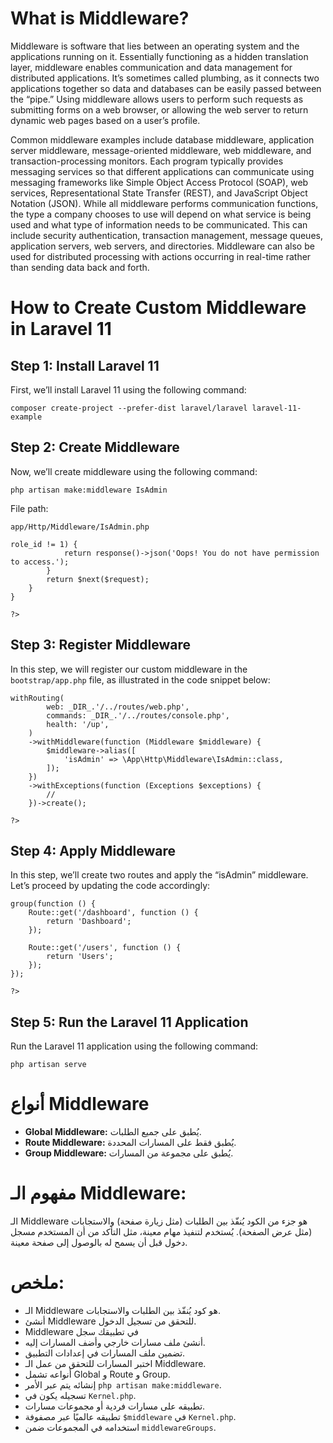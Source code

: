   <!-- ملاحظةاستخدمت ال 
Aiفي التنسيق فقط  -->
<!DOCTYPE html>
<html lang="en">
<head>
    <meta charset="UTF-8">
    <meta name="viewport" content="width=device-width, initial-scale=1.0">
    <title>Middleware and Laravel Tutorial</title>
</head>
<body>

<h1>What is Middleware?</h1>
<p>

Middleware is software that lies between an operating system and the applications running on it. Essentially functioning as a hidden translation layer, middleware enables communication and data management for distributed applications. It’s sometimes called plumbing, as it connects two applications together so data and databases can be easily passed between the “pipe.” Using middleware allows users to perform such requests as submitting forms on a web browser, or allowing the web server to return dynamic web pages based on a user’s profile.
</p>
<p>
Common middleware examples include database middleware, application server middleware, message-oriented middleware, web middleware, and transaction-processing monitors. Each program typically provides messaging services so that different applications can communicate using messaging frameworks like Simple Object Access Protocol (SOAP), web services, Representational State Transfer (REST), and JavaScript Object Notation (JSON). While all middleware performs communication functions, the type a company chooses to use will depend on what service is being used and what type of information needs to be communicated. This can include security authentication, transaction management, message queues, application servers, web servers, and directories. Middleware can also be used for distributed processing with actions occurring in real-time rather than sending data back and forth.
</p>

<h1>How to Create Custom Middleware in Laravel 11</h1>

<h2>Step 1: Install Laravel 11</h2>
<p>
First, we’ll install Laravel 11 using the following command:
</p>
<pre><code>composer create-project --prefer-dist laravel/laravel laravel-11-example</code></pre>

<h2>Step 2: Create Middleware</h2>
<p>
Now, we’ll create middleware using the following command:
</p>
<pre><code>php artisan make:middleware IsAdmin</code></pre>
<p>File path:</p>
<pre><code>app/Http/Middleware/IsAdmin.php</code></pre>

<pre><code><?php

namespace App\Http\Middleware;

use Closure;
use Illuminate\Http\Request;
use Symfony\Component\HttpFoundation\Response;

class IsAdmin
{
    /**
     * Handle an incoming request.
     *
     * @param  \Illuminate\Http\Request  $request
     * @param  \Closure  $next
     * @return \Symfony\Component\HttpFoundation\Response
     */
    public function handle(Request $request, Closure $next): Response
    {
        if (\Auth::user()->role_id != 1) {
            return response()->json('Oops! You do not have permission to access.');
        }
        return $next($request);
    }
}

?></code></pre>

<h2>Step 3: Register Middleware</h2>
<p>
In this step, we will register our custom middleware in the <code>bootstrap/app.php</code> file, as illustrated in the code snippet below:
</p>

<pre><code><?php

use Illuminate\Foundation\Application;
use Illuminate\Foundation\Configuration\Exceptions;
use Illuminate\Foundation\Configuration\Middleware;

return Application::configure(basePath: dirname(_DIR_))
    ->withRouting(
        web: _DIR_.'/../routes/web.php',
        commands: _DIR_.'/../routes/console.php',
        health: '/up',
    )
    ->withMiddleware(function (Middleware $middleware) {
        $middleware->alias([
            'isAdmin' => \App\Http\Middleware\IsAdmin::class,
        ]);
    })
    ->withExceptions(function (Exceptions $exceptions) {
        //
    })->create();

?></code></pre>

<h2>Step 4: Apply Middleware</h2>
<p>
In this step, we’ll create two routes and apply the “isAdmin” middleware. Let’s proceed by updating the code accordingly:
</p>

<pre><code><?php

use Illuminate\Support\Facades\Route;

Route::middleware(['isAdmin'])->group(function () {
    Route::get('/dashboard', function () {
        return 'Dashboard';
    });
      
    Route::get('/users', function () {
        return 'Users';
    });
});

?></code></pre>

<h2>Step 5: Run the Laravel 11 Application</h2>
<p>
Run the Laravel 11 application using the following command:
</p>
<pre><code>php artisan serve</code></pre>

<h1>أنواع Middleware</h1>
<ul>
    <li><strong>Global Middleware:</strong> يُطبق على جميع الطلبات.</li>
    <li><strong>Route Middleware:</strong> يُطبق فقط على المسارات المحددة.</li>
    <li><strong>Group Middleware:</strong> يُطبق على مجموعة من المسارات.</li>
</ul>

<h1>مفهوم الـ Middleware:</h1>
<p>
الـ Middleware هو جزء من الكود يُنفّذ بين الطلبات (مثل زيارة صفحة) والاستجابات (مثل عرض الصفحة). يُستخدم لتنفيذ مهام معينة، مثل التأكد من أن المستخدم مسجل دخول قبل أن يسمح له بالوصول إلى صفحة معينة.
</p>

<h1>ملخص:</h1>
<ul>
    <li>الـ Middleware هو كود يُنفّذ بين الطلبات والاستجابات.</li>
    <li>أنشئ Middleware للتحقق من تسجيل الدخول.</li>
    <li> Middleware في تطبيقك سجل</li>
    <li>أنشئ ملف مسارات خارجي وأضف المسارات إليه.</li>
    <li>تضمين ملف المسارات في إعدادات التطبيق.</li>
    <li>اختبر المسارات للتحقق من عمل الـ Middleware.</li>
    <li>أنواعه تشمل Global و Route و Group.</li>
    <li>إنشائه يتم عبر الأمر <code>php artisan make:middleware</code>.</li>
    <li>تسجيله يكون في <code>Kernel.php</code>.</li>
    <li>تطبيقه على مسارات فردية أو مجموعات مسارات.</li>
    <li>تطبيقه عالميًا عبر مصفوفة <code>$middleware</code> في <code>Kernel.php</code>.</li>
    <li>استخدامه في المجموعات ضمن <code>middlewareGroups</code>.</li>
</ul>

</body>
</html>

 <!-- <h1>What is middleware?</h1>
<p>
Middleware is software that lies between an operating system and the applications running on it. Essentially functioning as hidden translation layer, middleware enables communication and data management for distributed applications. It’s sometimes called plumbing, as it connects two applications together so data and databases can be easily passed between the “pipe.” Using middleware allows users to perform such requests as submitting forms on a web browser, or allowing the web server to return dynamic web pages based on a user’s profile.

Common middleware examples include database middleware, application server middleware, message-oriented middleware, web middleware, and transaction-processing monitors. Each program typically provides messaging services so that different applications can communicate using messaging frameworks like simple object access protocol (SOAP), web services, representational state transfer (REST), and JavaScript object notation (JSON). While all middleware performs communication functions, the type a company chooses to use will depend on what service is being used and what type of information needs to be communicated. This can include security authentication, transaction management, message queues, applications servers, web servers, and directories. Middleware can also be used for distributed processing with actions occurring in real time rather than sending data back and forth.
</p>
<h1>How to Create Custom Middleware in Laravel 11</h1>
<h2>Step 1: Install Laravel 11</h2>
<p>

First, we’ll install laravel 11 using the following command.
<h4>
composer create-project --prefer-dist laravel/laravel 

laravel-11-example</h4>

<h2>Step 2: Create Middleware</h2>

Now, we’ll create middleware using the following command.

<h4>php artisan make:middleware IsAdmin</h4>
<h4>
app/Http/Middleware/IsAdmin.php

<?php
  
namespace App\Http\Middleware;
  
use Closure;
use Illuminate\Http\Request;
use Symfony\Component\HttpFoundation\Response;
  
class IsAdmin
{
    /**
     * Handle an incoming request.
     *
     * @param  \Closure(\Illuminate\Http\Request): (\Symfony\Component\HttpFoundation\Response)  $next
     */
    public function handle(Request $request, Closure $next): Response
    {
        if (\Auth::user()->role_id != 1) {
            return response()->json('Opps! You do not have permission to access.');
        }
return $next($request);
    }
}</4
<h2>Step 3: Register Middleware</h2>

In this step, we will register our custom middleware in the app.php file, as illustrated in the code snippet below:
<h4>
bootstrap/app.php

<?php
   
use Illuminate\Foundation\Application;
use Illuminate\Foundation\Configuration\Exceptions;
use Illuminate\Foundation\Configuration\Middleware;
   
return Application::configure(basePath: dirname(__DIR__))
    ->withRouting(
        web: __DIR__.'/../routes/web.php',
        commands: __DIR__.'/../routes/console.php',
        health: '/up',
    )
    ->withMiddleware(function (Middleware $middleware) {
        $middleware->alias([
            'isAdmin' => \App\Http\Middleware\IsAdmin::class,
        ]);
    })
    ->withExceptions(function (Exceptions $exceptions) {
        //
    })->create();</h4
    
<h2>Step 4: Apply Middleware</h2>

In this step, we’ll create two routes and apply the “isAdmin” middleware. Let’s proceed by updating the code accordingly.

routes/web.php
<h4>
<?php
  
use Illuminate\Support\Facades\Route;
  
Route::middleware(['isAdmin'])->group(function () {
    Route::get('/dashboard', function () {
        return 'Dashboard';
    });
      
    Route::get('/users', function () {
        return 'Users';
    });
});</h4
<h2>Step 5: Run the Laravel 11 Application</h2>

Run the laravel 11 application using the following command.

<h4>php artisan serve</h4>
<br>
<h1> أنواع Middleware</h1>
Global Middleware: يُطبق على جميع الطلبات.
Route Middleware: يُطبق فقط على المسارات المحددة.
Group Middleware: يُطبق على مجموعة من المسارات.
<br>
<h1> مفهوم الـ Middleware:</h1>
<p>
الـ Middleware هو جزء من الكود يُنفّذ بين الطلبات (مثل زيارة صفحة) والاستجابات (مثل عرض الصفحة). يُستخدم لتنفيذ مهام معينة، مثل التأكد من أن المستخدم مسجل دخول قبل أن يسمح له بالوصول إلى صفحة معينة.</p>
<br>
<h1>ملخص:</h1>
<p>

الـ Middleware هو كود يُنفّذ بين الطلبات والاستجابات.1-

<h4>

أنشئ Middleware للتحقق من تسجيل الدخول.
سجل Middleware في تطبيقك.
أنشئ ملف مسارات خارجي وأضف المسارات إليه.
تضمين ملف المسارات في إعدادات التطبيق.
اختبر المسارات للتحقق من عمل الـ Middleware.</h4>
<h4>
أنواعه تشمل Global و Route و Group.2-</h4>
<h4>
إنشائه يتم عبر الأمر php artisan make:middleware.3-</h4>
<h4>
تسجيله يكون في Kernel.php.</h4>
<h4>
تطبيقه على مسارات فردية أو مجموعات مسارات.</h4>
<h4>
تطبيقه عالميًا عبر مصفوفة $middleware في Kernel.php.</h4>
<h4>
استخدامه في المجموعات ضمن middlewareGroups.</h4>
استعمال Middleware المخصص لتلبية احتياجات معينة.

</h4>
</p>

  -->